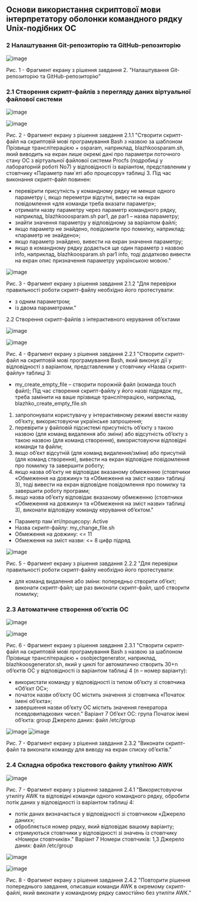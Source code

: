 ## Основи використання скриптової мови інтерпретатору оболонки командного рядку Unix-подібних ОС
### 2 Налаштування Git-репозиторію та GitHub-репозиторію

![image](https://github.com/OS-IS/ai232-zhuk/assets/162161463/accadd75-83c9-4d3f-bbce-e9b660a88d47)

Рис. 1 - Фрагмент екрану з рішення завдання 2. "Налаштування Git-репозиторію та GitHub-репозиторію"

### 2.1 Створення скрипт-файлів з перегляду даних віртуальної файлової системи

![image](https://github.com/OS-IS/ai232-zhuk/assets/162161463/1dcc6964-9290-4cfa-bc4b-c18bc68675e6)

![image](https://github.com/OS-IS/ai232-zhuk/assets/162161463/160731b9-f243-4a67-9df7-d168b7fbc216)

Рис. 2 - Фрагмент екрану з рішення завдання 2.1.1 "Створити скрипт-файл на скриптовій мові програмування Bash з назвою за шаблоном Прізвище транслітерацією + osparam, наприклад, blazhkoosparam.sh, який виводить на екран лише окремі дані про параметри поточного стану ОС з віртуальної файлової системи Procfs (подробиці у лабораторній роботі No7) у відповідності із варіантом, представленим у стовпчику «Параметр пам`яті або процесору» таблиці 3. Під час виконання скрипт-файл повинен:

- перевірити присутність у командному рядку не менше одного параметру і, якщо переметри відсутні, вивести на екран повідомлення «для команди треба вказати параметр»;
- отримати назву параметру через параметр командного рядку, наприклад, blazhkooosparam.sh par1, де par1 – назва параметру;
- знайти значення параметру у відповідному за варіантом файлі;
- якщо параметр не знайдено, повідомити про помилку, наприклад: «параметр не знайдено»;
- якщо параметр знайдено, вивести на екран значення параметру;
- якщо в командному рядку додається ще один параметр з назвою info, наприклад, blazhkoosparam.sh par1 info, тоді додатково вивести на екран опис призначення параметру українською мовою."

![image](https://github.com/OS-IS/ai232-zhuk/assets/162161463/3a7f34ce-3f4c-420b-9212-551741e84987)

  Рис. 3 - Фрагмент екрану з рішення завдання 2.1.2 "Для перевірки правильності роботи скрипт-файлу необхідно його протестувати:
- з одним параметром;
- із двома параметрами."

2.2 Створення скрипт-файлів з інтерактивного керування об’єктами

![image](https://github.com/OS-IS/ai232-zhuk/assets/162161463/92f7652c-98a1-4337-9123-70f26d1a875a)

![image](https://github.com/OS-IS/ai232-zhuk/assets/162161463/7d9841de-b49b-4423-a1fb-fdb17d0599cb)

Рис. 4 - Фрагмент екрану з рішення завдання 2.2.1 "Створити скрипт-файл на скриптовій мові програмування Bash, який виконує дії у відповідності з варіантом, представленим у стовпчику «Назва скрипт-файлу» таблиці 3:

- my_create_empty_file – створити порожній файл (команда touch файл); Під час створення скрипт-файлу у його назві підрядок my_ треба замінити на ваше прізвище транслітерацією, наприклад, blazhko_create_empty_file.sh
1. запропонувати користувачу у інтерактивному режимі ввести назву об’єкту, використовуючи українське запрошення;
2. перевірити у файловій підсистемі присутність об’єкту з такою назвою (для команд видалення або зміни) або відсутність об’єкту з такою назвою (для команд створення), використовуючи відповідні команди та файли;
3. якщо об’єкт відсутній (для команд видалення/зміни) або присутній (для команд створення), вивести на екран відповідне повідомлення про помилку та завершити роботу;
4. якщо назва об’єкту не відповідає вказаному обмеженню (стовпчики «Обмеження на довжину» та «Обмеження на зміст назви» таблиці 3), тоді вивести на екран відповідне повідомлення про помилку та завершити роботу програми;
5. якщо назва об’єкту відповідає вказаному обмеженню (стовпчики «Обмеження на довжину» та «Обмеження на зміст назви» таблиці 3), виконати відповідну команду керування об’єктом."
  
- Параметр пам`яті/процесору: Active
- Назва скрипт-файлу: my_change_file.sh
- Обмеження на довжину: <= 11
- Обмеження на зміст назви: <= 8 цифр підряд

![image](https://github.com/OS-IS/ai232-zhuk/assets/162161463/e2d8fab5-31db-4aa4-bdb9-5cc35cc10b6b)

Рис. 5 - Фрагмент екрану з рішення завдання 2.2.2 "Для перевірки правильності роботи скрипт-файлу необхідно його протестувати:
- для команд видалення або зміни:
попередньо створити об’єкт;
виконати скрипт-файл;
ще раз виконати скрипт-файл, щоб створити помилку;

### 2.3 Автоматичне створення об’єктів ОС

![image](https://github.com/OS-IS/ai232-zhuk/assets/162161463/bb27d26b-d723-412d-b675-60b3bd32295a)

![image](https://github.com/OS-IS/ai232-zhuk/assets/162161463/8c16fbf7-8deb-4786-832f-5f415a5ce1b1)

Рис. 6 - Фрагмент екрану з рішення завдання 2.3.1 "Створити скрипт-файл на скриптовій мові програмування Bash з назвою за шаблоном Прізвище транслітерацією + osobjectgenerator, наприклад, blazhkoosgenerator.sh, який у циклі for автоматично створить 30+n об’єктів ОС у відповідності із варіантом таблиці 4 (n – номер варіанту):
- використати команду у відповідності із типом об’єкту зі стовпчика «Об’єкт ОС»;
- початок назви об’єкту ОС містить значення зі стовпчика «Початок імені об’єкта»;
- завершення назви об’єкту ОС містить значення генератора псевдовипадкових чисел."
Варіант 7
Об’єкт ОС: група
Початок імені об’єкта: group
Джерело даних: файл /etc/group

![image](https://github.com/OS-IS/ai232-zhuk/assets/162161463/58737377-36c0-4345-bf25-837bfe602da6)
![image](https://github.com/OS-IS/ai232-zhuk/assets/162161463/1e4f8bd9-7644-4183-83ad-fe2919119ec0)

Рис. 7 - Фрагмент екрану з рішення завдання 2.3.2 "Виконати скрипт-файл та виконати команду для виводу на екран списку об’єктів."

### 2.4 Складна обробка текстового файлу утилітою AWK
![image](https://github.com/OS-IS/ai232-zhuk/assets/162161463/05ade328-d725-4083-8e14-e1ee5926a757)

Рис. 7 - Фрагмент екрану з рішення завдання 2.4.1 "Використовуючи утиліту AWK та відповідні команди одного командного рядку, обробити потік даних у відповідності із варіантом таблиці 4:
- потік даних визначається у відповідності зі стовпчиком «Джерело даних»;
- обробляється номер рядку, який відповідає вашому варіанту;
- отримуються стовпчики у відповідності зі значень із стовпчику «Номери стовпчиків»."
Варіант 7
Номери стовпчиків: 1,3
Джерело даних: файл /etc/group

![image](https://github.com/OS-IS/ai232-zhuk/assets/162161463/6412e24b-cbda-4f3f-b396-5d785df1588f)

![image](https://github.com/OS-IS/ai232-zhuk/assets/162161463/dfce4f38-4925-4919-b5ab-3eb0985890c0)

Рис. 8 - Фрагмент екрану з рішення завдання 2.4.2 "Повторити рішення попереднього завдання, описавши команди AWK в окремому скрипт-файлі, який виконати у командному рядку самостійно без утиліти AWK."

